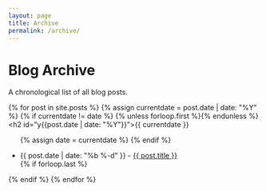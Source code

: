 ```yaml
---
layout: page
title: Archive
permalink: /archive/
---
```


# Blog Archive

A chronological list of all blog posts.

{% for post in site.posts %}
  {% assign currentdate = post.date | date: "%Y" %}
  {% if currentdate != date %}
    {% unless forloop.first %}</ul>{% endunless %}
    <h2 id="y{{post.date | date: "%Y"}}">{{ currentdate }}</h2>
    <ul>
    {% assign date = currentdate %}
  {% endif %}
  <li>
    <span>{{ post.date | date: "%b %-d" }}</span> - 
    <a href="{{ post.url | relative_url }}">{{ post.title }}</a>
  </li>
  {% if forloop.last %}</ul>{% endif %}
{% endfor %} 